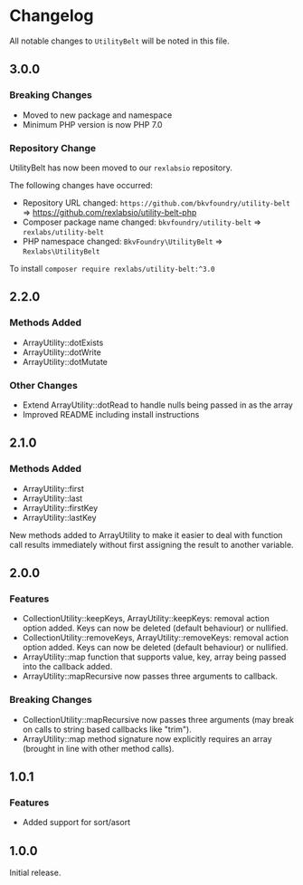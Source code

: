 # Changelog

All notable changes to ```UtilityBelt``` will be noted in this file.

## 3.0.0

### Breaking Changes

* Moved to new package and namespace
* Minimum PHP version is now PHP 7.0

### Repository Change

UtilityBelt has now been moved to our `rexlabsio` repository.

The following changes have occurred:

* Repository URL changed:
  `https://github.com/bkvfoundry/utility-belt` => https://github.com/rexlabsio/utility-belt-php
* Composer package name changed:
  `bkvfoundry/utility-belt` => `rexlabs/utility-belt`
* PHP namespace changed: `BkvFoundry\UtilityBelt` => `Rexlabs\UtilityBelt`

To install `composer require rexlabs/utility-belt:^3.0`

## 2.2.0

### Methods Added
* ArrayUtility::dotExists
* ArrayUtility::dotWrite
* ArrayUtility::dotMutate

### Other Changes
* Extend ArrayUtility::dotRead to handle nulls being passed in as the array
* Improved README including install instructions

## 2.1.0

### Methods Added
* ArrayUtility::first
* ArrayUtility::last
* ArrayUtility::firstKey
* ArrayUtility::lastKey

New methods added to ArrayUtility to make it easier to deal with function call results immediately without first assigning the result to another variable.

## 2.0.0

### Features
* CollectionUtility::keepKeys, ArrayUtility::keepKeys: removal action option added. Keys can now be deleted (default behaviour) or nullified.
* CollectionUtility::removeKeys, ArrayUtility::removeKeys: removal action option added. Keys can now be deleted (default behaviour) or nullified.
* ArrayUtility::map function that supports value, key, array being passed into the callback added.
* ArrayUtility::mapRecursive now passes three arguments to callback.

### Breaking Changes
* CollectionUtility::mapRecursive now passes three arguments (may break on calls to string based callbacks like "trim").
* ArrayUtility::map method signature now explicitly requires an array (brought in line with other method calls).

## 1.0.1

### Features
* Added support for sort/asort 

## 1.0.0

Initial release.
